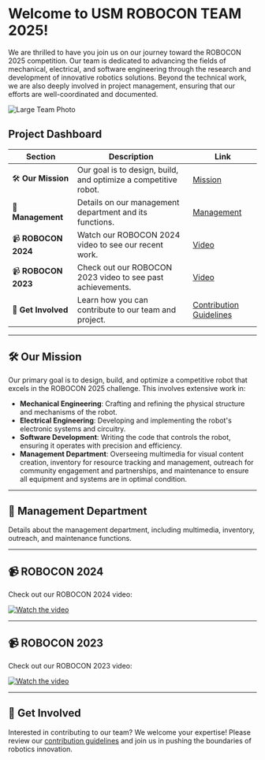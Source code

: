 # Welcome to USM ROBOCON TEAM 2025!

We are thrilled to have you join us on our journey toward the ROBOCON 2025 competition. Our team is dedicated to advancing the fields of mechanical, electrical, and software engineering through the research and development of innovative robotics solutions. Beyond the technical work, we are also deeply involved in project management, ensuring that our efforts are well-coordinated and documented.

![Large Team Photo](https://github.com/user-attachments/assets/ba2f7677-f026-4693-a182-16185ddf8309)

## Project Dashboard

| Section              | Description                                                           | Link                                             |
|----------------------|-----------------------------------------------------------------------|--------------------------------------------------|
| 🛠 **Our Mission**      | Our goal is to design, build, and optimize a competitive robot.     | [Mission](#our-mission)                         |
| 🏢 **Management**      | Details on our management department and its functions.              | [Management](#management-department)            |
| 📹 **ROBOCON 2024**     | Watch our ROBOCON 2024 video to see our recent work.                 | [Video](#robocon-2024)                          |
| 📹 **ROBOCON 2023**     | Check out our ROBOCON 2023 video to see past achievements.           | [Video](#robocon-2023)                          |
| 🤝 **Get Involved**     | Learn how you can contribute to our team and project.                | [Contribution Guidelines](link-to-contribution-guidelines) |

---

## 🛠 Our Mission

Our primary goal is to design, build, and optimize a competitive robot that excels in the ROBOCON 2025 challenge. This involves extensive work in:
- **Mechanical Engineering**: Crafting and refining the physical structure and mechanisms of the robot.
- **Electrical Engineering**: Developing and implementing the robot's electronic systems and circuitry.
- **Software Development**: Writing the code that controls the robot, ensuring it operates with precision and efficiency.
- **Management Department**: Overseeing multimedia for visual content creation, inventory for resource tracking and management, outreach for community engagement and partnerships, and maintenance to ensure all equipment and systems are in optimal condition.

---

## 🏢 Management Department

Details about the management department, including multimedia, inventory, outreach, and maintenance functions.

---

## 📹 ROBOCON 2024

Check out our ROBOCON 2024 video:

[![Watch the video](https://github.com/user-attachments/assets/909d7649-1527-41ef-9160-98101f480387)](https://drive.google.com/file/d/1hpsyqzMHmouXWSKGGdjjtJU9n4_LRnJK/view?usp=drive_link)

---

## 📹 ROBOCON 2023

Check out our ROBOCON 2023 video:

[![Watch the video](https://img.youtube.com/vi/yY-7Zocelrg/maxresdefault.jpg)](https://youtu.be/yY-7Zocelrg)

---

## 🤝 Get Involved

Interested in contributing to our team? We welcome your expertise! Please review our [contribution guidelines](link-to-contribution-guidelines) and join us in pushing the boundaries of robotics innovation.
